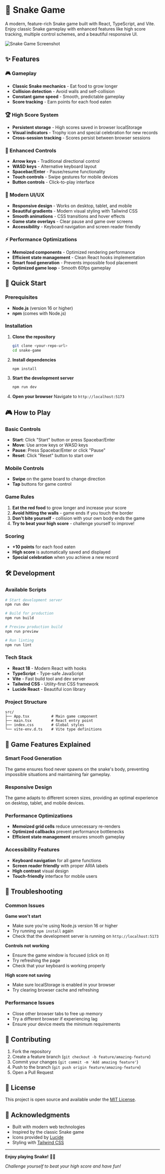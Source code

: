 # 🐍 Snake Game

A modern, feature-rich Snake game built with React, TypeScript, and Vite. Enjoy classic Snake gameplay with enhanced features like high score tracking, multiple control schemes, and a beautiful responsive UI.

![Snake Game Screenshot](https://via.placeholder.com/800x400/10b981/ffffff?text=Snake+Game)

## ✨ Features

### 🎮 Gameplay
- **Classic Snake mechanics** - Eat food to grow longer
- **Collision detection** - Avoid walls and self-collision
- **Constant game speed** - Smooth, predictable gameplay
- **Score tracking** - Earn points for each food eaten

### 🏆 High Score System
- **Persistent storage** - High scores saved in browser localStorage
- **Visual indicators** - Trophy icon and special celebration for new records
- **Cross-session tracking** - Scores persist between browser sessions

### 🎯 Enhanced Controls
- **Arrow keys** - Traditional directional control
- **WASD keys** - Alternative keyboard layout
- **Spacebar/Enter** - Pause/resume functionality
- **Touch controls** - Swipe gestures for mobile devices
- **Button controls** - Click-to-play interface

### 🎨 Modern UI/UX
- **Responsive design** - Works on desktop, tablet, and mobile
- **Beautiful gradients** - Modern visual styling with Tailwind CSS
- **Smooth animations** - CSS transitions and hover effects
- **Game state overlays** - Clear pause and game over screens
- **Accessibility** - Keyboard navigation and screen reader friendly

### ⚡ Performance Optimizations
- **Memoized components** - Optimized rendering performance
- **Efficient state management** - Clean React hooks implementation
- **Smart food generation** - Prevents impossible food placement
- **Optimized game loop** - Smooth 60fps gameplay

## 🚀 Quick Start

### Prerequisites
- **Node.js** (version 16 or higher)
- **npm** (comes with Node.js)

### Installation

1. **Clone the repository**
   ```bash
   git clone <your-repo-url>
   cd snake-game
   ```

2. **Install dependencies**
   ```bash
   npm install
   ```

3. **Start the development server**
   ```bash
   npm run dev
   ```

4. **Open your browser**
   Navigate to `http://localhost:5173`

## 🎮 How to Play

### Basic Controls
- **Start**: Click "Start" button or press Spacebar/Enter
- **Move**: Use arrow keys or WASD keys
- **Pause**: Press Spacebar/Enter or click "Pause"
- **Reset**: Click "Reset" button to start over

### Mobile Controls
- **Swipe** on the game board to change direction
- **Tap** buttons for game control

### Game Rules
1. **Eat the red food** to grow longer and increase your score
2. **Avoid hitting the walls** - game ends if you touch the border
3. **Don't bite yourself** - collision with your own body ends the game
4. **Try to beat your high score** - challenge yourself to improve!

### Scoring
- **+10 points** for each food eaten
- **High score** is automatically saved and displayed
- **Special celebration** when you achieve a new record

## 🛠️ Development

### Available Scripts

```bash
# Start development server
npm run dev

# Build for production
npm run build

# Preview production build
npm run preview

# Run linting
npm run lint
```

### Tech Stack

- **React 18** - Modern React with hooks
- **TypeScript** - Type-safe JavaScript
- **Vite** - Fast build tool and dev server
- **Tailwind CSS** - Utility-first CSS framework
- **Lucide React** - Beautiful icon library

### Project Structure

```
src/
├── App.tsx          # Main game component
├── main.tsx         # React entry point
├── index.css        # Global styles
└── vite-env.d.ts    # Vite type definitions
```

## 🎯 Game Features Explained

### Smart Food Generation
The game ensures food never spawns on the snake's body, preventing impossible situations and maintaining fair gameplay.

### Responsive Design
The game adapts to different screen sizes, providing an optimal experience on desktop, tablet, and mobile devices.

### Performance Optimizations
- **Memoized grid cells** reduce unnecessary re-renders
- **Optimized callbacks** prevent performance bottlenecks
- **Efficient state management** ensures smooth gameplay

### Accessibility Features
- **Keyboard navigation** for all game functions
- **Screen reader friendly** with proper ARIA labels
- **High contrast** visual design
- **Touch-friendly** interface for mobile users

## 🐛 Troubleshooting

### Common Issues

**Game won't start**
- Make sure you're using Node.js version 16 or higher
- Try running `npm install` again
- Check that the development server is running on `http://localhost:5173`

**Controls not working**
- Ensure the game window is focused (click on it)
- Try refreshing the page
- Check that your keyboard is working properly

**High score not saving**
- Make sure localStorage is enabled in your browser
- Try clearing browser cache and refreshing

### Performance Issues
- Close other browser tabs to free up memory
- Try a different browser if experiencing lag
- Ensure your device meets the minimum requirements

## 🤝 Contributing

1. Fork the repository
2. Create a feature branch (`git checkout -b feature/amazing-feature`)
3. Commit your changes (`git commit -m 'Add amazing feature'`)
4. Push to the branch (`git push origin feature/amazing-feature`)
5. Open a Pull Request

## 📝 License

This project is open source and available under the [MIT License](LICENSE).

## 🙏 Acknowledgments

- Built with modern web technologies
- Inspired by the classic Snake game
- Icons provided by [Lucide](https://lucide.dev/)
- Styling with [Tailwind CSS](https://tailwindcss.com/)

---

**Enjoy playing Snake!** 🐍✨

*Challenge yourself to beat your high score and have fun!* 